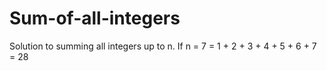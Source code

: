 # Sum-of-all-integers
Solution to summing all integers up to n.
If n = 7
  = 1 + 2 + 3 + 4 + 5 + 6 + 7
  = 28

